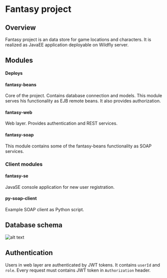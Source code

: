 # Fantasy project

## Overview
Fantasy project is an data store for game locations and characters. 
It is realized as JavaEE application deployable on Wildfly server.

## Modules

#### Deploys

#### fantasy-beans
Core of the project. Contains database connection and models.
This module serves his functionality as EJB remote beans. 
It also provides authorization.

#### fantasy-web
Web layer. Provides authentication and REST services.

#### fantasy-soap
This module contains some of the fantasy-beans functionality as SOAP services.

### Client modules

#### fantasy-se
JavaSE console application for new user registration.

#### py-soap-client
Example SOAP client as Python script.

## Database schema

![alt text](https://image.prntscr.com/image/MBrBAxdgQR6-kIhW2tlwfQ.png)

## Authentication

Users in web layer are authenticated by JWT tokens. It contains `userId` and `role`.
Every request must contains JWT token in `Authorization` header.

